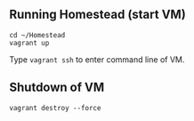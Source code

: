 ## Running Homestead (start VM)
```
cd ~/Homestead
vagrant up
```

Type `vagrant ssh` to enter command line of VM.

## Shutdown of VM
```
vagrant destroy --force
```